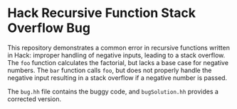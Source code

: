 # Hack Recursive Function Stack Overflow Bug

This repository demonstrates a common error in recursive functions written in Hack: improper handling of negative inputs, leading to a stack overflow. The `foo` function calculates the factorial, but lacks a base case for negative numbers.  The `bar` function calls `foo`, but does not properly handle the negative input resulting in a stack overflow if a negative number is passed.

The `bug.hh` file contains the buggy code, and `bugSolution.hh` provides a corrected version.